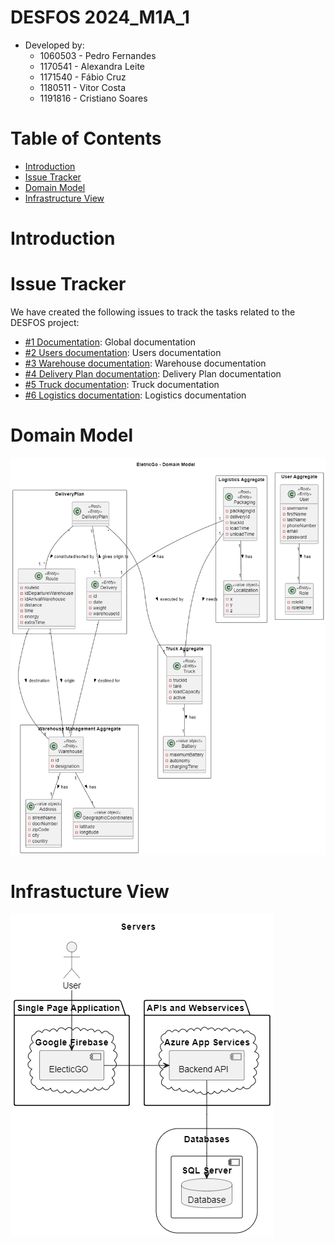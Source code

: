 # DESFOS 2024_M1A_1

- Developed by:
    - 1060503 - Pedro Fernandes    
    - 1170541 - Alexandra Leite
    - 1171540 - Fábio Cruz
    - 1180511 - Vitor Costa
    - 1191816 - Cristiano Soares

# Table of Contents

- [Introduction](#introduction)
- [Issue Tracker](#issue-tracker)
- [Domain Model](#domain-model)
- [Infrastructure View](#infrastructure-view)

# Introduction

# Issue Tracker

We have created the following issues to track the tasks related to the DESFOS project:

- [#1 Documentation](https://github.com/pedrofern/desofs2024_M1A_1/issues/1): Global documentation
- [#2 Users documentation](https://github.com/pedrofern/desofs2024_M1A_1/issues/2): Users documentation
- [#3 Warehouse documentation](https://github.com/pedrofern/desofs2024_M1A_1/issues/3): Warehouse documentation
- [#4 Delivery Plan documentation](https://github.com/pedrofern/desofs2024_M1A_1/issues/4): Delivery Plan documentation
- [#5 Truck documentation](https://github.com/pedrofern/desofs2024_M1A_1/issues/5): Truck documentation
- [#6 Logistics documentation](https://github.com/pedrofern/desofs2024_M1A_1/issues/6): Logistics documentation



# Domain Model

![Domain Model](/diagrams/domainModel.png)


# Infrastucture View

![Servers](/diagrams/servers.png)

